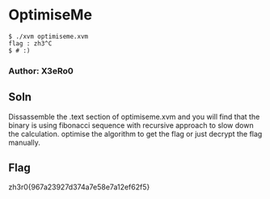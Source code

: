 
# OptimiseMe 
    $ ./xvm optimiseme.xvm
    flag : zh3^C
    $ # :)

### Author: X3eRo0

## Soln

Dissassemble the .text section of optimiseme.xvm and you will find
that the binary is using fibonacci sequence with recursive approach
to slow down the calculation. optimise the algorithm to get the flag
or just decrypt the flag manually.


## Flag
zh3r0{967a23927d374a7e58e7a12ef62f5}
